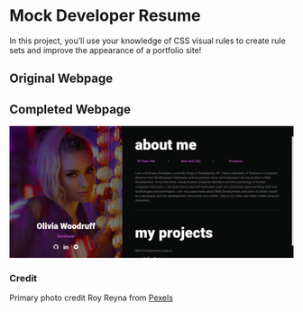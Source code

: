 # Mock Developer Resume

In this project, you’ll use your knowledge of CSS visual rules to create rule sets and improve the appearance of a portfolio site!

## Original Webpage

## Completed Webpage

![!](./devResume.png)

### Credit
Primary photo credit Roy Reyna from [Pexels](https://www.pexels.com/photo/woman-leaning-on-wall-filled-with-lights-3283568/)
